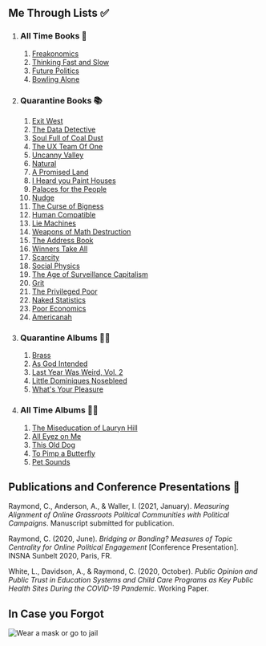 ## Me Through Lists ✅
1. ### All Time Books 📖
   1. [Freakonomics](https://www.nytimes.com/2005/05/15/books/review/freakonomics-everything-he-always-wanted-to-know.html)
   2. [Thinking Fast and Slow](https://www.nytimes.com/2011/11/27/books/review/thinking-fast-and-slow-by-daniel-kahneman-book-review.html)
   3. [Future Politics](https://www.nytimes.com/2018/12/04/opinion/chatbots-ai-democracy-free-speech.html)
   4. [Bowling Alone](https://www.nytimes.com/2000/05/06/arts/lonely-bowlers-unite-mend-social-fabric-political-scientist-renews-his-alarm.html)
2. ### Quarantine Books 📚
   1. [Exit West](https://www.nytimes.com/2017/02/27/books/review-exit-west-mohsin-hamid.html)
   2. [The Data Detective](https://www.wsj.com/articles/the-data-detective-review-broadly-informed-easily-misled-11611875753)
   3. [Soul Full of Coal Dust](https://www.nytimes.com/2020/08/18/books/review/soul-full-of-coal-dust-chris-hamby.html)
   4. [The UX Team Of One](https://uxbookreviews.com/2015/05/05/the-user-experience-team-of-one/)
   5. [Uncanny Valley](https://www.nytimes.com/2020/01/03/books/review/uncanny-valley-anna-wiener.html)
   6. [Natural](https://www.theguardian.com/books/2020/may/02/natural-by-alan-levinovitz-review-the-seductive-myth-of-natures-goodness)
   7. [A Promised Land](https://www.nytimes.com/2020/11/12/books/review/barack-obama-a-promised-land.html)
   8. [I Heard you Paint Houses](https://www.nytimes.com/2004/06/20/books/killing-him-softly.html)
   9. [Palaces for the People](https://www.nytimes.com/2018/09/14/books/review/palaces-for-the-people-eric-klinenberg.html)
   10. [Nudge](https://www.nytimes.com/2015/11/01/upshot/the-power-of-nudges-for-good-and-bad.html)
   11. [The Curse of Bigness](https://www.nytimes.com/2018/12/12/books/review-curse-of-bigness-antitrust-law-tim-wu.html)
   12. [Human Compatible](https://www.nytimes.com/2019/10/31/opinion/superintelligent-artificial-intelligence.html)
   13. [Lie Machines](https://yalebooks.co.uk/display.asp?k=9780300250206)
   14. [Weapons of Math Destruction](https://www.nytimes.com/2016/10/09/books/review/weapons-of-math-destruction-cathy-oneil-and-more.html)
   15. [The Address Book](https://www.nytimes.com/2020/04/14/books/review/deirdre-mask-the-address-book.html)
   16. [Winners Take All](https://www.nytimes.com/2018/08/20/books/review/winners-take-all-anand-giridharadas.html)
   17. [Scarcity](https://www.theguardian.com/books/2013/sep/07/scarcity-sendhil-mullainathan-shafir-review)
   18. [Social Physics](https://www.technologyreview.com/2014/03/04/173783/social-physics/)
   19. [The Age of Surveillance Capitalism](https://www.nytimes.com/2019/01/16/books/review-age-of-surveillance-capitalism-shoshana-zuboff.html)
   20. [Grit](https://www.newyorker.com/culture/culture-desk/the-limits-of-grit)
   21. [The Privileged Poor](https://www.newyorker.com/recommends/read/the-privileged-poor-a-refreshing-antidote-to-our-obsession-with-the-college-admissions-scandal)
   22. [Naked Statistics](https://www.nytimes.com/2013/01/29/science/naked-statistics-by-charles-wheelan-review.html)
   23. [Poor Economics](https://economics.mit.edu/faculty/eduflo/pooreconomics)
   24. [Americanah](https://www.nytimes.com/2013/06/09/books/review/americanah-by-chimamanda-ngozi-adichie.html)
3. ### Quarantine Albums 👨‍🎤
   1. [Brass](https://pitchfork.com/reviews/albums/billy-woods-moor-mother-brass/)
   2. [As God Intended](https://pitchfork.com/reviews/albums/apollo-brown-che-noir-as-god-intended/)
   3. [Last Year Was Weird, Vol. 2](https://pitchfork.com/reviews/albums/tkay-maidza-last-year-was-weird-vol-2/)
   4. [Little Dominiques Nosebleed](https://pitchfork.com/reviews/albums/the-koreatown-oddity-little-dominiques-nosebleed/)
   5. [What's Your Pleasure](https://pitchfork.com/reviews/albums/jessie-ware-whats-your-pleasure/)
4. ### All Time Albums 💃🕺
   1. [The Miseducation of Lauryn Hill](https://pitchfork.com/reviews/albums/22035-the-miseducation-of-lauryn-hill/)
   2. [All Eyez on Me](https://pitchfork.com/reviews/albums/2pac-all-eyez-on-me/)
   3. [This Old Dog](https://pitchfork.com/reviews/albums/23125-this-old-dog/)
   4. [To Pimp a Butterfly](https://pitchfork.com/reviews/albums/20390-to-pimp-a-butterfly/)
   5. [Pet Sounds](https://pitchfork.com/reviews/albums/9371-pet-sounds-40th-anniversary/)

## Publications and Conference Presentations 📝

Raymond, C., Anderson, A., & Waller, I. (2021, January). *Measuring Alignment of Online Grassroots Political Communities with Political Campaigns*. Manuscript submitted for publication.

Raymond, C. (2020, June). *Bridging or Bonding? Measures of Topic Centrality for Online Political Engagement* [Conference Presentation]. INSNA Sunbelt 2020, Paris, FR.

White, L., Davidson, A., & Raymond, C. (2020, October). *Public Opinion and Public Trust in Education Systems and Child Care Programs as Key Public Health Sites During the COVID-19 Pandemic*. Working Paper.

## In Case you Forgot

![Wear a mask or go to jail](content/rl-for-traffic-flow/1918-spanish-flu.jpg)